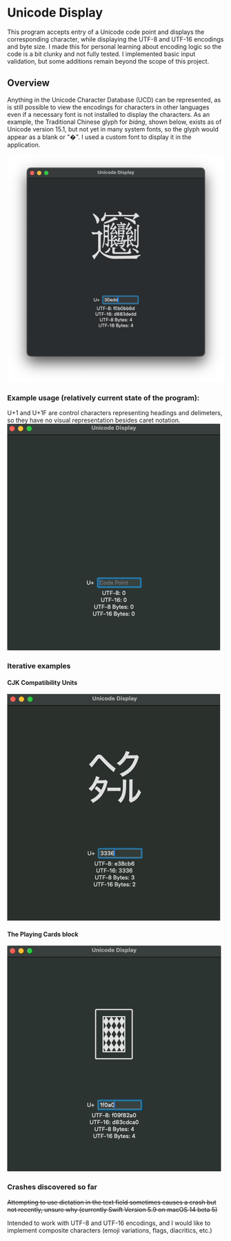 #  Unicode Display

This program accepts entry of a Unicode code point and displays the corresponding character, while displaying the UTF-8 and UTF-16 encodings and byte size. I made this for personal learning about encoding logic so the code is a bit clunky and not fully tested. I implemented basic input validation, but some additions remain beyond the scope of this project.

## Overview

 Anything in the Unicode Character Database (UCD) can be represented, as is still possible to view the encodings for characters in other languages even if a necessary font is not installed to display the characters. As an example, the Traditional Chinese glyph for *biáng*, shown below, exists as of Unicode version 15.1, but not yet in many system fonts, so the glyph would appear as a blank or "�". I used a custom font to display it in the application.

![Chinese character for biáng with codepoint 30edd with UTF eight and sixteen encodings and byte size](/Resources/U+30EDD%20Example.png)

### Example usage (relatively current state of the program):
U+1 and U+1F are control characters representing headings and delimeters, so they have no visual representation besides caret notation.
![Example showing the codepoint 1f312 being input one character at a time to generate the hatching chick emoji](/Resources/Example%20Usage.gif)

### Iterative examples

#### CJK Compatibility Units

![Example of a speedy iteration through the CJK Compatibility block as the code points and bytes update](/Resources/CJK%20Compatibility%20Units.gif)

#### The Playing Cards block

![Example of a quick interation through the Playing Cards block as the code points and bytes update](/Resources/Playing%20Cards.gif)

### Crashes discovered so far
~~Attempting to use dictation in the text field sometimes causes a crash but not recently, unsure why (currently Swift Version 5.9 on macOS 14 beta 5)~~

Intended to work with UTF-8 and UTF-16 encodings, and I would like to implement composite characters (emoji variations, flags, diacritics, etc.)
